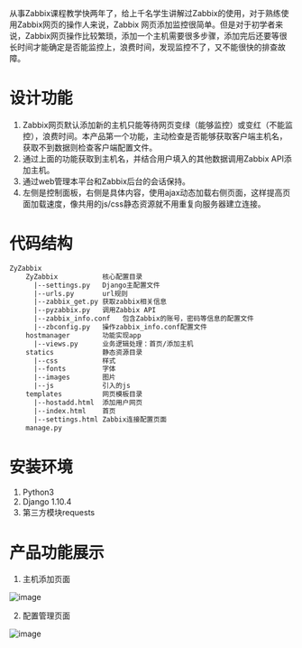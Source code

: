 从事Zabbix课程教学快两年了，给上千名学生讲解过Zabbix的使用，对于熟练使用Zabbix网页的操作人来说，Zabbix
网页添加监控很简单。但是对于初学者来说，Zabbix网页操作比较繁琐，添加一个主机需要很多步骤，添加完后还要等很长时间才能确定是否能监控上，浪费时间，发现监控不了，又不能很快的排查故障。

# 设计功能
1. Zabbix网页默认添加新的主机只能等待网页变绿（能够监控）或变红（不能监控），浪费时间。本产品第一个功能，主动检查是否能够获取客户端主机名，获取不到数据则检查客户端配置文件。
2. 通过上面的功能获取到主机名，并结合用户填入的其他数据调用Zabbix API添加主机。
3. 通过web管理本平台和Zabbix后台的会话保持。
4. 左侧是控制面板，右侧是具体内容，使用ajax动态加载右侧页面，这样提高页面加载速度，像共用的js/css静态资源就不用重复向服务器建立连接。

# 代码结构

```html
ZyZabbix
	ZyZabbix           核心配置目录
	  |--settings.py   Django主配置文件
	  |--urls.py       url规则
	  |--zabbix_get.py 获取zabbix相关信息
	  |--pyzabbix.py   调用Zabbix API
	  |--zabbix_info.conf   包含Zabbix的账号，密码等信息的配置文件
	  |--zbconfig.py   操作zabbix_info.conf配置文件
	hostmanager        功能实现app
	  |--views.py      业务逻辑处理：首页/添加主机
	statics            静态资源目录
	  |--css           样式
	  |--fonts         字体
	  |--images        图片
	  |--js            引入的js
	templates          网页模板目录
	  |--hostadd.html  添加用户网页
	  |--index.html    首页
	  |--settings.html Zabbix连接配置页面
	manage.py
```

# 安装环境
1. Python3
2. Django 1.10.4
3. 第三方模块requests

# 产品功能展示
1. 主机添加页面

![image](https://github.com/zhangyao8/ZyZabbix/statics/images/hostadd.jpg)

2. 配置管理页面

![image](https://github.com/zhangyao8/ZyZabbix/statics/images/settings.jpg)